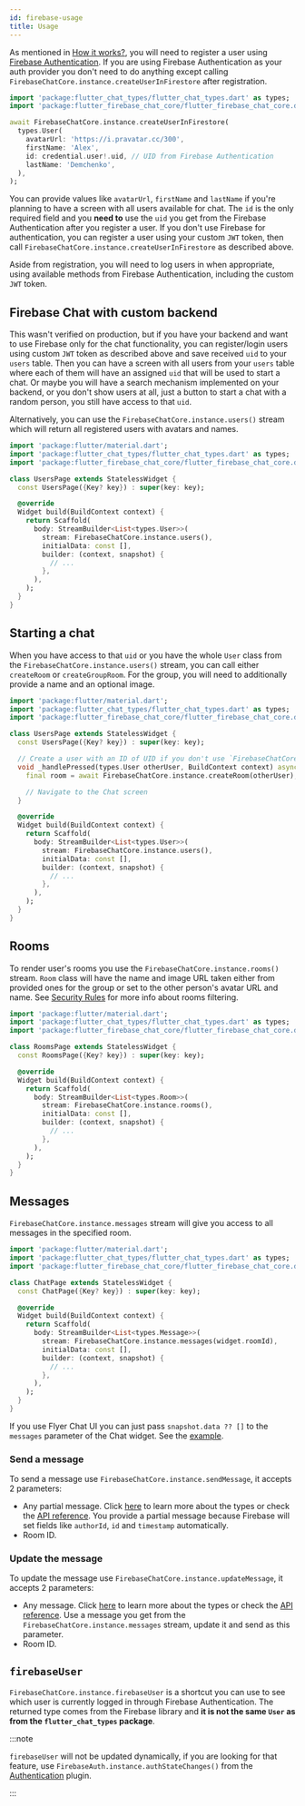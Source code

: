 ```yaml
---
id: firebase-usage
title: Usage
---
```


As mentioned in [How it works?](firebase-overview#how-it-works), you will need to register a user using [Firebase Authentication](https://firebase.google.com/docs/auth). If you are using Firebase Authentication as your auth provider you don't need to do anything except calling `FirebaseChatCore.instance.createUserInFirestore` after registration.

```dart
import 'package:flutter_chat_types/flutter_chat_types.dart' as types;
import 'package:flutter_firebase_chat_core/flutter_firebase_chat_core.dart';

await FirebaseChatCore.instance.createUserInFirestore(
  types.User(
    avatarUrl: 'https://i.pravatar.cc/300',
    firstName: 'Alex',
    id: credential.user!.uid, // UID from Firebase Authentication
    lastName: 'Demchenko',
  ),
);
```

You can provide values like `avatarUrl`, `firstName` and `lastName` if you're planning to have a screen with all users available for chat. The `id` is the only required field and you **need to** use the `uid` you get from the Firebase Authentication after you register a user. If you don't use Firebase for authentication, you can register a user using your custom `JWT` token, then call `FirebaseChatCore.instance.createUserInFirestore` as described above.

Aside from registration, you will need to log users in when appropriate, using available methods from Firebase Authentication, including the custom `JWT` token.

## Firebase Chat with custom backend

This wasn't verified on production, but if you have your backend and want to use Firebase only for the chat functionality, you can register/login users using custom `JWT` token as described above and save received `uid` to your `users` table. Then you can have a screen with all users from your `users` table where each of them will have an assigned `uid` that will be used to start a chat. Or maybe you will have a search mechanism implemented on your backend, or you don't show users at all, just a button to start a chat with a random person, you still have access to that `uid`.

Alternatively, you can use the `FirebaseChatCore.instance.users()` stream which will return all registered users with avatars and names.

```dart
import 'package:flutter/material.dart';
import 'package:flutter_chat_types/flutter_chat_types.dart' as types;
import 'package:flutter_firebase_chat_core/flutter_firebase_chat_core.dart';

class UsersPage extends StatelessWidget {
  const UsersPage({Key? key}) : super(key: key);

  @override
  Widget build(BuildContext context) {
    return Scaffold(
      body: StreamBuilder<List<types.User>>(
        stream: FirebaseChatCore.instance.users(),
        initialData: const [],
        builder: (context, snapshot) {
          // ...
        },
      ),
    );
  }
}
```

## Starting a chat

When you have access to that `uid` or you have the whole `User` class from the `FirebaseChatCore.instance.users()` stream, you can call either `createRoom` or `createGroupRoom`. For the group, you will need to additionally provide a name and an optional image.

```dart
import 'package:flutter/material.dart';
import 'package:flutter_chat_types/flutter_chat_types.dart' as types;
import 'package:flutter_firebase_chat_core/flutter_firebase_chat_core.dart';

class UsersPage extends StatelessWidget {
  const UsersPage({Key? key}) : super(key: key);

  // Create a user with an ID of UID if you don't use `FirebaseChatCore.instance.users()` stream
  void _handlePressed(types.User otherUser, BuildContext context) async {
    final room = await FirebaseChatCore.instance.createRoom(otherUser);

    // Navigate to the Chat screen
  }

  @override
  Widget build(BuildContext context) {
    return Scaffold(
      body: StreamBuilder<List<types.User>>(
        stream: FirebaseChatCore.instance.users(),
        initialData: const [],
        builder: (context, snapshot) {
          // ...
        },
      ),
    );
  }
}
```

## Rooms

To render user's rooms you use the `FirebaseChatCore.instance.rooms()` stream. `Room` class will have the name and image URL taken either from provided ones for the group or set to the other person's avatar URL and name. See [Security Rules](firebase-rules) for more info about rooms filtering.

```dart
import 'package:flutter/material.dart';
import 'package:flutter_chat_types/flutter_chat_types.dart' as types;
import 'package:flutter_firebase_chat_core/flutter_firebase_chat_core.dart';

class RoomsPage extends StatelessWidget {
  const RoomsPage({Key? key}) : super(key: key);

  @override
  Widget build(BuildContext context) {
    return Scaffold(
      body: StreamBuilder<List<types.Room>>(
        stream: FirebaseChatCore.instance.rooms(),
        initialData: const [],
        builder: (context, snapshot) {
          // ...
        },
      ),
    );
  }
}
```

## Messages

`FirebaseChatCore.instance.messages` stream will give you access to all messages in the specified room.

```dart
import 'package:flutter/material.dart';
import 'package:flutter_chat_types/flutter_chat_types.dart' as types;
import 'package:flutter_firebase_chat_core/flutter_firebase_chat_core.dart';

class ChatPage extends StatelessWidget {
  const ChatPage({Key? key}) : super(key: key);

  @override
  Widget build(BuildContext context) {
    return Scaffold(
      body: StreamBuilder<List<types.Message>>(
        stream: FirebaseChatCore.instance.messages(widget.roomId),
        initialData: const [],
        builder: (context, snapshot) {
          // ...
        },
      ),
    );
  }
}
```

If you use Flyer Chat UI you can just pass `snapshot.data ?? []` to the `messages` parameter of the Chat widget. See the [example](https://github.com/flyerhq/flutter_firebase_chat_core/blob/main/example/lib/chat.dart).

### Send a message

To send a message use `FirebaseChatCore.instance.sendMessage`, it accepts 2 parameters:

* Any partial message. Click [here](/chat-ui/types) to learn more about the types or check the [API reference](https://pub.dev/documentation/flutter_chat_types/latest/index.html). You provide a partial message because Firebase will set fields like `authorId`, `id` and `timestamp` automatically.
* Room ID.

### Update the message

To update the message use `FirebaseChatCore.instance.updateMessage`, it accepts 2 parameters:

* Any message. Click [here](/chat-ui/types) to learn more about the types or check the [API reference](https://pub.dev/documentation/flutter_chat_types/latest/index.html). Use a message you get from the `FirebaseChatCore.instance.messages` stream, update it and send as this parameter.
* Room ID.

## `firebaseUser`

`FirebaseChatCore.instance.firebaseUser` is a shortcut you can use to see which user is currently logged in through Firebase Authentication. The returned type comes from the Firebase library and **it is not the same `User` as from the `flutter_chat_types` package**.

:::note

`firebaseUser` will not be updated dynamically, if you are looking for that feature, use `FirebaseAuth.instance.authStateChanges()` from the [Authentication](https://firebase.flutter.dev/docs/auth/overview) plugin.

:::
